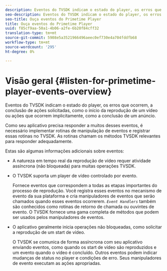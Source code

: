 ```yaml
---
description: Eventos do TVSDK indicam o estado do player, os erros que ocorrem, a conclusão de ações solicitadas, como o início da reprodução de um vídeo ou ações que ocorrem implicitamente, como a conclusão de um anúncio.
seo-description: Eventos do TVSDK indicam o estado do player, os erros que ocorrem, a conclusão de ações solicitadas, como o início da reprodução de um vídeo ou ações que ocorrem implicitamente, como a conclusão de um anúncio.
seo-title: Ouça eventos do Primetime Player
title: Ouça eventos do Primetime Player
uuid: f85cf9aa-50a1-4b06-a2fe-6b20f84cff32
translation-type: tm+mt
source-git-commit: 5908e5a3521966496aeec0ef730e4a704fddfb68
workflow-type: tm+mt
source-wordcount: '295'
ht-degree: 0%

---
```



# Visão geral {#listen-for-primetime-player-events-overview}

Eventos do TVSDK indicam o estado do player, os erros que ocorrem, a conclusão de ações solicitadas, como o início da reprodução de um vídeo ou ações que ocorrem implicitamente, como a conclusão de um anúncio.

Como seu aplicativo precisa responder a muitos desses eventos, é necessário implementar rotinas de manipulação de eventos e registrar essas rotinas no TVSDK. As rotinas chamam os métodos TVSDK relevantes para responder adequadamente.

Estas são algumas informações adicionais sobre eventos:

* A natureza em tempo real da reprodução de vídeo requer atividade assíncrona (não bloqueada) para muitas operações TVSDK.
* O TVSDK suporta um player de vídeo controlado por evento.

   Fornece eventos que correspondem a todas as etapas importantes do processo de reprodução. Você registra esses eventos no mecanismo de evento da sua plataforma e cria manipuladores de eventos que serão chamados quando esses eventos ocorrerem. *`Event Handlers`* também são conhecidos como rotinas de retorno de chamada ou ouvintes de evento. O TVSDK fornece uma gama completa de métodos que podem ser usados pelos manipuladores de eventos.
* O aplicativo geralmente inicia operações não bloqueadas, como solicitar a reprodução de um start de vídeo.

   O TVSDK se comunica de forma assíncrona com seu aplicativo enviando eventos, como quando os start de vídeo são reproduzidos e um evento quando o vídeo é concluído. Outros eventos podem indicar mudanças de status no player e condições de erro. Seus manipuladores de evento executam as ações apropriadas.


